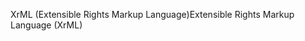 <span data-ttu-id="3f36f-101">XrML (Extensible Rights Markup Language)</span><span class="sxs-lookup"><span data-stu-id="3f36f-101">Extensible Rights Markup Language (XrML)</span></span>